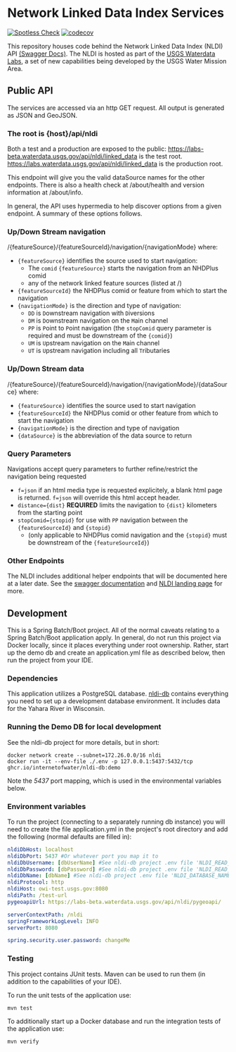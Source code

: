 # Network Linked Data Index Services

[![Spotless Check](https://github.com/internetofwater/nldi-services/actions/workflows/spotless.yml/badge.svg)](https://github.com/internetofwater/nldi-services/actions/workflows/spotless.yml)
[![codecov](https://codecov.io/gh/internetofwater/nldi-services/branch/master/graph/badge.svg)](https://codecov.io/gh/internetofwater/nldi-services)

This repository houses code behind the Network Linked Data Index (NLDI) API [(Swagger Docs)](https://labs.waterdata.usgs.gov/api/nldi/swagger-ui/index.html). The NLDI is hosted as part of the [USGS Waterdata Labs](https://labs.waterdata.usgs.gov/index.html), a set of new capabilities being developed by the USGS Water Mission Area.

## Public API
The services are accessed via an http GET request. All output is generated as JSON and GeoJSON.

### The root is {host}/api/nldi
Both a test and a production are exposed to the public:
  <https://labs-beta.waterdata.usgs.gov/api/nldi/linked_data> is the test root.
  <https://labs.waterdata.usgs.gov/api/nldi/linked_data> is the production root.

This endpoint will give you the valid dataSource names for the other endpoints. There is also a health check at /about/health and version information at /about/info.

In general, the API uses hypermedia to help discover options from a given endpoint. A summary of these options follows.

### Up/Down Stream navigation
/{featureSource}/{featureSourceId}/navigation/{navigationMode} where:
*   `{featureSource}` identifies the source used to start navigation:
    *   The `comid` `{featureSource}` starts the navigation from an NHDPlus comid
    *   any of the network linked feature sources (listed at /)
*   `{featureSourceId}` the NHDPlus comid or feature from which to start the navigation
*   `{navigationMode}` is the direction and type of navigation:
    *   `DD` is `D`ownstream navigation with `D`iversions
    *   `DM` is `D`ownstream navigation on the `M`ain channel
    *   `PP` is `P`oint to `P`oint navigation (the `stopComid` query parameter is required and must be downstream of the `{comid}`)
    *   `UM` is `U`pstream navigation on the `M`ain channel
    *   `UT` is `U`pstream navigation including all `T`ributaries

### Up/Down Stream data
/{featureSource}/{featureSourceId}/navigation/{navigationMode}/{dataSource} where:
*   `{featureSource}` identifies the source used to start navigation
*   `{featureSourceId}` the NHDPlus comid or other feature from which to start the navigation
*   `{navigationMode}` is the direction and type of navigation
*   `{dataSource}` is the abbreviation of the data source to return

### Query Parameters
Navigations accept query parameters to further refine/restrict the navigation being requested
*   `f=json` if an html media type is requested explicitely, a blank html page is returned. `f=json` will override this html accept header.
*   `distance={dist}` **REQUIRED** limits the navigation to `{dist}` kilometers from the starting point
*   `stopComid={stopid}` for use with `PP` navigation between the `{featureSourceId}` and `{stopid}`
    *   (only applicable to NHDPlus comid navigation and the `{stopid}` must be downstream of the `{featureSourceId}`)

### Other Endpoints
The NLDI includes additional helper endpoints that will be documented here at a later date. See the [swagger documentation](https://labs.waterdata.usgs.gov/api/nldi/swagger-ui/index.html) and [NLDI landing page](https://labs.waterdata.usgs.gov/about-nldi/index.html) for more.

## Development
This is a Spring Batch/Boot project.  All of the normal caveats relating to a Spring Batch/Boot application apply.
In general, do not run this project via Docker locally, since it places everything under root ownership.
Rather, start up the demo db and create an application.yml file as described below, then run the project from your IDE.

### Dependencies
This application utilizes a PostgreSQL database.
[nldi-db](https://github.com/internetofwater/nldi-db) contains everything you need to set up a development database environment. It includes data for the Yahara River in Wisconsin.

### Running the Demo DB for local development
See the nldi-db project for more details, but in short:
```shell
docker network create --subnet=172.26.0.0/16 nldi
docker run -it --env-file ./.env -p 127.0.0.1:5437:5432/tcp ghcr.io/internetofwater/nldi-db:demo
```
Note the _5437_ port mapping, which is used in the environmental variables below.

### Environment variables
To run the project (connecting to a separately running db instance) you will need to create the file application.yml in the project's root directory and add the following (normal defaults are filled in):
```yaml
nldiDbHost: localhost
nldiDbPort: 5437 #Or whatever port you map it to
nldiDbUsername: [dbUserName] #See nldi-db project .env file 'NLDI_READ_ONLY_USERNAME'
nldiDbPassword: [dbPassword] #See nldi-db project .env file 'NLDI_READ_ONLY_PASSWORD'
nldiDbName: [dbName] #See nldi-db project .env file 'NLDI_DATABASE_NAME'
nldiProtocol: http
nldiHost: owi-test.usgs.gov:8080
nldiPath: /test-url
pygeoapiUrl: https://labs-beta.waterdata.usgs.gov/api/nldi/pygeoapi/

serverContextPath: /nldi
springFrameworkLogLevel: INFO
serverPort: 8080

spring.security.user.password: changeMe
```

### Testing
This project contains JUnit tests. Maven can be used to run them (in addition to the capabilities of your IDE).

To run the unit tests of the application use:

```shell
mvn test
```

To additionally start up a Docker database and run the integration tests of the application use:

```shell
mvn verify
```
